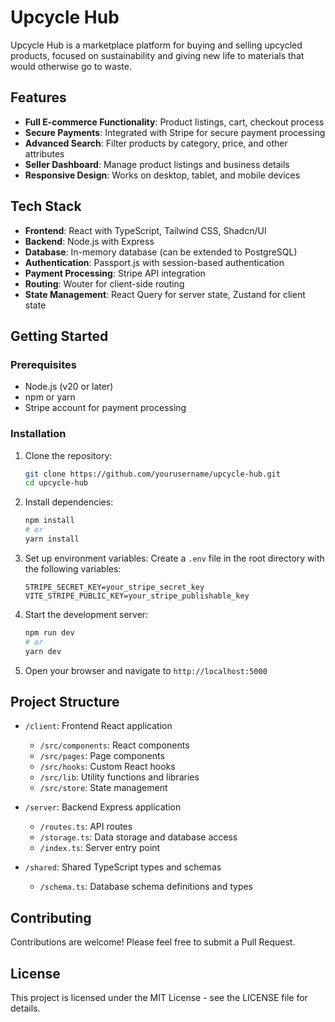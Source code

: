 # Upcycle Hub

Upcycle Hub is a marketplace platform for buying and selling upcycled products, focused on sustainability and giving new life to materials that would otherwise go to waste.

## Features

- **Full E-commerce Functionality**: Product listings, cart, checkout process
- **Secure Payments**: Integrated with Stripe for secure payment processing
- **Advanced Search**: Filter products by category, price, and other attributes
- **Seller Dashboard**: Manage product listings and business details
- **Responsive Design**: Works on desktop, tablet, and mobile devices

## Tech Stack

- **Frontend**: React with TypeScript, Tailwind CSS, Shadcn/UI
- **Backend**: Node.js with Express
- **Database**: In-memory database (can be extended to PostgreSQL)
- **Authentication**: Passport.js with session-based authentication
- **Payment Processing**: Stripe API integration
- **Routing**: Wouter for client-side routing
- **State Management**: React Query for server state, Zustand for client state

## Getting Started

### Prerequisites

- Node.js (v20 or later)
- npm or yarn
- Stripe account for payment processing

### Installation

1. Clone the repository:
   ```bash
   git clone https://github.com/yourusername/upcycle-hub.git
   cd upcycle-hub
   ```

2. Install dependencies:
   ```bash
   npm install
   # or
   yarn install
   ```

3. Set up environment variables:
   Create a `.env` file in the root directory with the following variables:
   ```
   STRIPE_SECRET_KEY=your_stripe_secret_key
   VITE_STRIPE_PUBLIC_KEY=your_stripe_publishable_key
   ```

4. Start the development server:
   ```bash
   npm run dev
   # or
   yarn dev
   ```

5. Open your browser and navigate to `http://localhost:5000`

## Project Structure

- `/client`: Frontend React application
  - `/src/components`: React components
  - `/src/pages`: Page components
  - `/src/hooks`: Custom React hooks
  - `/src/lib`: Utility functions and libraries
  - `/src/store`: State management

- `/server`: Backend Express application
  - `/routes.ts`: API routes
  - `/storage.ts`: Data storage and database access
  - `/index.ts`: Server entry point

- `/shared`: Shared TypeScript types and schemas
  - `/schema.ts`: Database schema definitions and types

## Contributing

Contributions are welcome! Please feel free to submit a Pull Request.

## License

This project is licensed under the MIT License - see the LICENSE file for details.